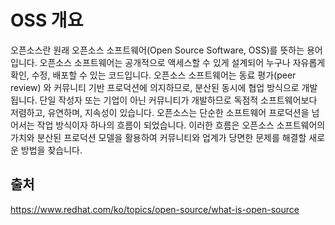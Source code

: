 # OSS 개요

오픈소스란 원래 오픈소스 소프트웨어(Open Source Software, OSS)를 뜻하는 용어입니다.
오픈소스 소프트웨어는 공개적으로 액세스할 수 있게 설계되어 누구나 자유롭게 확인, 수정, 배포할 수 있는 코드입니다.
오픈소스 소프트웨어는 동료 평가(peer review) 와 커뮤니티 기반 프로덕션에 의지하므로, 분산된 동시에 협업 방식으로 개발됩니다. 
단일 작성자 또는 기업이 아닌 커뮤니티가 개발하므로 독점적 소프트웨어보다 저렴하고, 유연하며, 지속성이 있습니다.
오픈소스는 단순한 소프트웨어 프로덕션을 넘어서는 작업 방식이자 하나의 흐름이 되었습니다. 
이러한 흐름은 오픈소스 소프트웨어의 가치와 분산된 프로덕션 모델을 활용하여 커뮤니티와 업계가 당면한 문제를 해결할 새로운 방법을 찾습니다.

## 출처

 https://www.redhat.com/ko/topics/open-source/what-is-open-source
